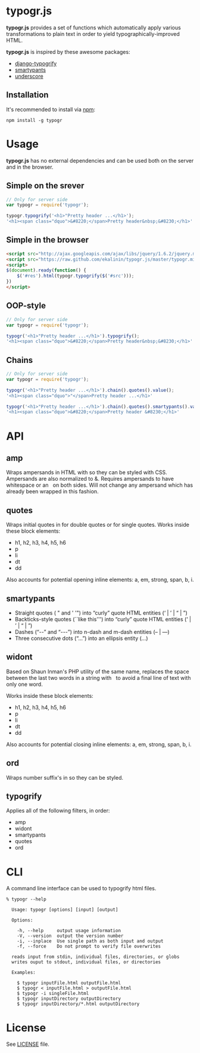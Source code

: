 typogr.js
=========

**typogr.js** provides a set of functions which automatically
apply various transformations to plain text in order to yield
typographically-improved HTML.

**typogr.js** is inspired by these awesome packages:

* [django-typogrify](https://github.com/chrisdrackett/django-typogrify)
* [smartypants](http://web.chad.org/projects/smartypants.py/)
* [underscore](https://github.com/documentcloud/underscore)

Installation
------------

It's recommended to install via [npm](https://github.com/isaacs/npm/):

    npm install -g typogr


Usage
=====

**typogr.js** has no external dependencies and can be used both on
the server and in the browser.

Simple on the srever
--------------------

```javascript
// Only for server side
var typogr = require('typogr');

typogr.typogrify('<h1>"Pretty header ...</h1>');
'<h1><span class="dquo">&#8220;</span>Pretty header&nbsp;&#8230;</h1>'
```

Simple in the browser
---------------------

```html
<script src="http://ajax.googleapis.com/ajax/libs/jquery/1.6.2/jquery.min.js"></script>
<script src="https://raw.github.com/ekalinin/typogr.js/master/typogr.min.js"></script>
<script>
$(document).ready(function() {
    $('#res').html(typogr.typogrify($('#src')));
})
</script>
```


OOP-style
---------

```javascript
// Only for server side
var typogr = require('typogr');

typogr('<h1>"Pretty header ...</h1>').typogrify();
'<h1><span class="dquo">&#8220;</span>Pretty header&nbsp;&#8230;</h1>'
```

Chains
------

```javascript
// Only for server side
var typogr = require('typogr');

typogr('<h1>"Pretty header ...</h1>').chain().quotes().value();
'<h1><span class="dquo">"</span>Pretty header ...</h1>'

typogr('<h1>"Pretty header ...</h1>').chain().quotes().smartypants().value();
'<h1><span class="dquo">&#8220;</span>Pretty header &#8230;</h1>'
```


API
===

amp
---

Wraps ampersands in HTML with <span class="amp"> so they can be
styled with CSS. Ampersands are also normalized to &amp;. Requires
ampersands to have whitespace or an &nbsp; on both sides. Will not
change any ampersand which has already been wrapped in this fashion.

quotes
------

Wraps initial quotes in <span class="dquo"> for double quotes or
<span class="quo"> for single quotes. Works inside these block
elements:

* h1, h2, h3, h4, h5, h6
* p
* li
* dt
* dd

Also accounts for potential opening inline elements: a, em,
strong, span, b, i.

smartypants
-----------

* Straight quotes ( " and ' '") into “curly” quote HTML entities (&lsquo; | &rsquo; | &ldquo; | &rdquo;)
* Backticks-style quotes (``like this''') into “curly” quote HTML entities (&lsquo; | &rsquo; | &ldquo; | &rdquo;)
* Dashes (“--” and “---”) into n-dash and m-dash entities (&ndash; | &mdash;)
* Three consecutive dots (“...”) into an ellipsis entity (&hellip;)

widont
------

Based on Shaun Inman's PHP utility of the same name, replaces the
space between the last two words in a string with &nbsp; to avoid
a final line of text with only one word.

Works inside these block elements:

* h1, h2, h3, h4, h5, h6
* p
* li
* dt
* dd

Also accounts for potential closing inline elements: a, em,
strong, span, b, i.

ord
---

Wraps number suffix's in <span class="ord"></span> so they can be styled.


typogrify
---------

Applies all of the following filters, in order:

* amp
* widont
* smartypants
* quotes
* ord


CLI
===

A command line interface can be used to typogrify html files.

    % typogr --help

      Usage: typogr [options] [input] [output]

      Options:

        -h, --help     output usage information
        -V, --version  output the version number
        -i, --inplace  Use single path as both input and output
        -f, --force    Do not prompt to verify file overwrites

      reads input from stdin, individual files, directories, or globs
      writes ouput to stdout, individual files, or directories

      Examples:

        $ typogr inputFile.html outputFile.html
        $ typogr < inputFile.html > outputFile.html
        $ typogr -i singleFile.html
        $ typogr inputDirectory outputDirectory
        $ typogr inputDirectory/*.html outputDirectory


License
=======

See [LICENSE](https://github.com/ekalinin/typogr.js/blob/master/LICENSE)
file.
